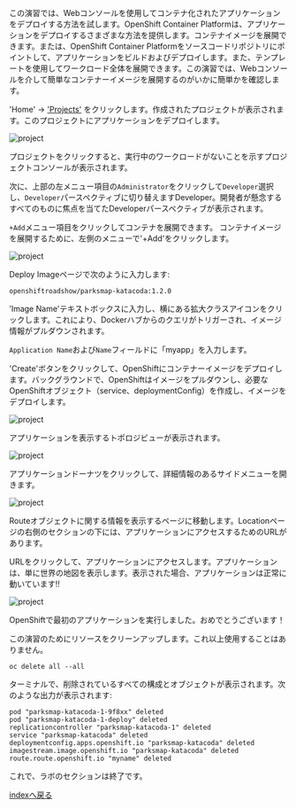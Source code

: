 この演習では、Webコンソールを使用してコンテナ化されたアプリケーションをデプロイする方法を試します。OpenShift Container Platformは、アプリケーションをデプロイするさまざまな方法を提供します。コンテナイメージを展開できます。または、OpenShift Container Platformをソースコードリポジトリにポイントして、アプリケーションをビルドおよびデプロイします。また、テンプレートを使用してワークロード全体を展開できます。この演習では、Webコンソールを介して簡単なコンテナーイメージを展開するのがいかに簡単かを確認します。

'Home' -> ['Projects'](%console_url%) をクリックします。作成されたプロジェクトが表示されます。このプロジェクトにアプリケーションをデプロイします。

![project](images/deploy-img1.png)

プロジェクトをクリックすると、実行中のワークロードがないことを示すプロジェクトコンソールが表示されます。

次に、上部の左メニュー項目の``Administrator``をクリックして``Developer``選択し、``Developer``パースペクティブに切り替えますDeveloper。開発者が懸念するすべてのものに焦点を当てたDeveloperパースペクティブが表示されます。

``+Add``メニュー項目をクリックしてコンテナを展開できます。
コンテナイメージを展開するために、左側のメニューで'+Add'をクリックします。

![project](images/exercise-2-1.png)

Deploy Imageページで次のように入力します:

```copy
openshiftroadshow/parksmap-katacoda:1.2.0
```
’Image Name'テキストボックスに入力し、横にある拡大クラスアイコンをクリックします。これにより、Dockerハブからのクエリがトリガーされ、イメージ情報がプルダウンされます。

``Application Name``および``Name``フィールドに「myapp」を入力します。

'Create'ボタンをクリックして、OpenShiftにコンテナーイメージをデプロイします。バックグラウンドで、OpenShiftはイメージをプルダウンし、必要なOpenShiftオブジェクト（service、deploymentConfig）を作成し、イメージをデプロイします。


![project](images/exercise-2-2.png)

アプリケーションを表示するトポロジビューが表示されます。

![project](images/exercise-2-3.png)

アプリケーションドーナツをクリックして、詳細情報のあるサイドメニューを開きます。

![project](images/exercise-2-5.jpeg)

Routeオブジェクトに関する情報を表示するページに移動します。Locationページの右側のセクションの下には、アプリケーションにアクセスするためのURLがあります。

URLをクリックして、アプリケーションにアクセスします。アプリケーションは、単に世界の地図を表示します。表示された場合、アプリケーションは正常に動いています!!

![project](images/deploy-img-e.png)

OpenShiftで最初のアプリケーションを実行しました。おめでとうございます！

この演習のためにリソースをクリーンアップします。これ以上使用することはありません。

```execute
oc delete all --all
```

ターミナルで、削除されているすべての構成とオブジェクトが表示されます。次のような出力が表示されます:

```
pod "parksmap-katacoda-1-9f8xx" deleted
pod "parksmap-katacoda-1-deploy" deleted
replicationcontroller "parksmap-katacoda-1" deleted
service "parksmap-katacoda" deleted
deploymentconfig.apps.openshift.io "parksmap-katacoda" deleted
imagestream.image.openshift.io "parksmap-katacoda" deleted
route.route.openshift.io "myname" deleted
```

これで、ラボのセクションは終了です。


[indexへ戻る](../index-aws.ja.md)